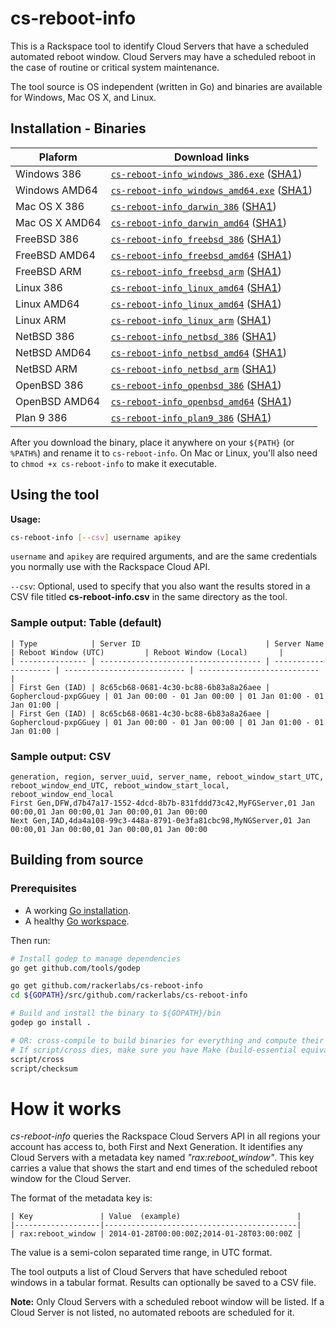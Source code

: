 # cs-reboot-info

This is a Rackspace tool to identify Cloud Servers that have a scheduled automated reboot window. Cloud Servers may have a scheduled reboot in the case of routine or critical system maintenance.

The tool source is OS independent (written in Go) and binaries are available for Windows, Mac OS X, and Linux.

## Installation - Binaries

| Plaform        | Download links |
| -------------- | -------------- |
| Windows 386    | [`cs-reboot-info_windows_386.exe`](https://a4fae0f0d6cf4cc92acd-d6ce857812540f8fb39144d83ca6538f.ssl.cf5.rackcdn.com/releases/1.0/cs-reboot-info_windows_386.exe) ([SHA1](https://a4fae0f0d6cf4cc92acd-d6ce857812540f8fb39144d83ca6538f.ssl.cf5.rackcdn.com/releases/1.0/cs-reboot-info_windows_386.exe.sha1)) |
| Windows AMD64  | [`cs-reboot-info_windows_amd64.exe`](https://a4fae0f0d6cf4cc92acd-d6ce857812540f8fb39144d83ca6538f.ssl.cf5.rackcdn.com/releases/1.0/cs-reboot-info_windows_amd64.exe) ([SHA1](https://a4fae0f0d6cf4cc92acd-d6ce857812540f8fb39144d83ca6538f.ssl.cf5.rackcdn.com/releases/1.0/cs-reboot-info_windows_amd64.exe.sha1)) |
| Mac OS X 386   | [`cs-reboot-info_darwin_386`](https://a4fae0f0d6cf4cc92acd-d6ce857812540f8fb39144d83ca6538f.ssl.cf5.rackcdn.com/releases/1.0/cs-reboot-info_darwin_386) ([SHA1](https://a4fae0f0d6cf4cc92acd-d6ce857812540f8fb39144d83ca6538f.ssl.cf5.rackcdn.com/releases/1.0/cs-reboot-info_darwin_386.sha1)) |
| Mac OS X AMD64 | [`cs-reboot-info_darwin_amd64`](https://a4fae0f0d6cf4cc92acd-d6ce857812540f8fb39144d83ca6538f.ssl.cf5.rackcdn.com/releases/1.0/cs-reboot-info_darwin_amd64) ([SHA1](https://a4fae0f0d6cf4cc92acd-d6ce857812540f8fb39144d83ca6538f.ssl.cf5.rackcdn.com/releases/1.0/cs-reboot-info_darwin_amd64.sha1)) |
| FreeBSD 386    | [`cs-reboot-info_freebsd_386`](https://a4fae0f0d6cf4cc92acd-d6ce857812540f8fb39144d83ca6538f.ssl.cf5.rackcdn.com/releases/1.0/cs-reboot-info_freebsd_386) ([SHA1](https://a4fae0f0d6cf4cc92acd-d6ce857812540f8fb39144d83ca6538f.ssl.cf5.rackcdn.com/releases/1.0/cs-reboot-info_freebsd_386.sha1)) |
| FreeBSD AMD64  | [`cs-reboot-info_freebsd_amd64`](https://a4fae0f0d6cf4cc92acd-d6ce857812540f8fb39144d83ca6538f.ssl.cf5.rackcdn.com/releases/1.0/cs-reboot-info_freebsd_amd64) ([SHA1](https://a4fae0f0d6cf4cc92acd-d6ce857812540f8fb39144d83ca6538f.ssl.cf5.rackcdn.com/releases/1.0/cs-reboot-info_freebsd_amd64.sha1)) |
| FreeBSD ARM    | [`cs-reboot-info_freebsd_arm`](https://a4fae0f0d6cf4cc92acd-d6ce857812540f8fb39144d83ca6538f.ssl.cf5.rackcdn.com/releases/1.0/cs-reboot-info_freebsd_arm) ([SHA1](https://a4fae0f0d6cf4cc92acd-d6ce857812540f8fb39144d83ca6538f.ssl.cf5.rackcdn.com/releases/1.0/cs-reboot-info_freebsd_arm.sha1)) |
| Linux 386      | [`cs-reboot-info_linux_amd64`](https://a4fae0f0d6cf4cc92acd-d6ce857812540f8fb39144d83ca6538f.ssl.cf5.rackcdn.com/releases/1.0/cs-reboot-info_linux_386) ([SHA1](https://a4fae0f0d6cf4cc92acd-d6ce857812540f8fb39144d83ca6538f.ssl.cf5.rackcdn.com/releases/1.0/cs-reboot-info_linux_386.sha1)) |
| Linux AMD64    | [`cs-reboot-info_linux_amd64`](https://a4fae0f0d6cf4cc92acd-d6ce857812540f8fb39144d83ca6538f.ssl.cf5.rackcdn.com/releases/1.0/cs-reboot-info_linux_amd64) ([SHA1](https://a4fae0f0d6cf4cc92acd-d6ce857812540f8fb39144d83ca6538f.ssl.cf5.rackcdn.com/releases/1.0/cs-reboot-info_linux_amd64.sha1)) |
| Linux ARM      | [`cs-reboot-info_linux_arm`](https://a4fae0f0d6cf4cc92acd-d6ce857812540f8fb39144d83ca6538f.ssl.cf5.rackcdn.com/releases/1.0/cs-reboot-info_linux_arm) ([SHA1](https://a4fae0f0d6cf4cc92acd-d6ce857812540f8fb39144d83ca6538f.ssl.cf5.rackcdn.com/releases/1.0/cs-reboot-info_linux_arm.sha1)) |
| NetBSD 386     | [`cs-reboot-info_netbsd_386`](https://a4fae0f0d6cf4cc92acd-d6ce857812540f8fb39144d83ca6538f.ssl.cf5.rackcdn.com/releases/1.0/cs-reboot-info_netbsd_386) ([SHA1](https://a4fae0f0d6cf4cc92acd-d6ce857812540f8fb39144d83ca6538f.ssl.cf5.rackcdn.com/releases/1.0/cs-reboot-info_netbsd_386.sha1)) |
| NetBSD AMD64   | [`cs-reboot-info_netbsd_amd64`](https://a4fae0f0d6cf4cc92acd-d6ce857812540f8fb39144d83ca6538f.ssl.cf5.rackcdn.com/releases/1.0/cs-reboot-info_netbsd_amd64) ([SHA1](https://a4fae0f0d6cf4cc92acd-d6ce857812540f8fb39144d83ca6538f.ssl.cf5.rackcdn.com/releases/1.0/cs-reboot-info_netbsd_amd64.sha1)) |
| NetBSD ARM     | [`cs-reboot-info_netbsd_arm`](https://a4fae0f0d6cf4cc92acd-d6ce857812540f8fb39144d83ca6538f.ssl.cf5.rackcdn.com/releases/1.0/cs-reboot-info_netbsd_arm) ([SHA1](https://a4fae0f0d6cf4cc92acd-d6ce857812540f8fb39144d83ca6538f.ssl.cf5.rackcdn.com/releases/1.0/cs-reboot-info_netbsd_arm.sha1)) |
| OpenBSD 386    | [`cs-reboot-info_openbsd_386`](https://a4fae0f0d6cf4cc92acd-d6ce857812540f8fb39144d83ca6538f.ssl.cf5.rackcdn.com/releases/1.0/cs-reboot-info_openbsd_386) ([SHA1](https://a4fae0f0d6cf4cc92acd-d6ce857812540f8fb39144d83ca6538f.ssl.cf5.rackcdn.com/releases/1.0/cs-reboot-info_openbsd_386.sha1)) |
| OpenBSD AMD64  | [`cs-reboot-info_openbsd_amd64`](https://a4fae0f0d6cf4cc92acd-d6ce857812540f8fb39144d83ca6538f.ssl.cf5.rackcdn.com/releases/1.0/cs-reboot-info_openbsd_amd64) ([SHA1](https://a4fae0f0d6cf4cc92acd-d6ce857812540f8fb39144d83ca6538f.ssl.cf5.rackcdn.com/releases/1.0/cs-reboot-info_openbsd_amd64.sha1)) |
| Plan 9 386     | [`cs-reboot-info_plan9_386`](https://a4fae0f0d6cf4cc92acd-d6ce857812540f8fb39144d83ca6538f.ssl.cf5.rackcdn.com/releases/1.0/cs-reboot-info_plan9_386) ([SHA1](https://a4fae0f0d6cf4cc92acd-d6ce857812540f8fb39144d83ca6538f.ssl.cf5.rackcdn.com/releases/1.0/cs-reboot-info_plan9_386.sha1)) |

After you download the binary, place it anywhere on your `${PATH}` (or `%PATH%`) and rename it to `cs-reboot-info`. On Mac or Linux, you'll also need to `chmod +x cs-reboot-info` to make it executable.

## Using the tool

**Usage:**
```bash
cs-reboot-info [--csv] username apikey
```
`username` and `apikey` are required arguments, and are the same credentials you normally use with the Rackspace Cloud API.

`--csv`: Optional, used to specify that you also want the results stored in a CSV file titled **cs-reboot-info.csv** in the same directory as the tool.


### Sample output: Table (default)

```
| Type            | Server ID                            | Server Name          | Reboot Window (UTC)         | Reboot Window (Local)       |
| --------------- | ------------------------------------ | -------------------- | --------------------------- | --------------------------- |
| First Gen (IAD) | 8c65cb68-0681-4c30-bc88-6b83a8a26aee | Gophercloud-pxpGGuey | 01 Jan 00:00 - 01 Jan 00:00 | 01 Jan 01:00 - 01 Jan 01:00 |
| First Gen (IAD) | 8c65cb68-0681-4c30-bc88-6b83a8a26aee | Gophercloud-pxpGGuey | 01 Jan 00:00 - 01 Jan 00:00 | 01 Jan 01:00 - 01 Jan 01:00 |
```

### Sample output: CSV
```
generation, region, server_uuid, server_name, reboot_window_start_UTC, reboot_window_end_UTC, reboot_window_start_local, reboot_window_end_local
First Gen,DFW,d7b47a17-1552-4dcd-8b7b-831fddd73c42,MyFGServer,01 Jan 00:00,01 Jan 00:00,01 Jan 00:00,01 Jan 00:00
Next Gen,IAD,4da4a108-99c3-448a-8791-0e3fa81cbc98,MyNGServer,01 Jan 00:00,01 Jan 00:00,01 Jan 00:00,01 Jan 00:00
```

## Building from source

### Prerequisites

* A working [Go installation](https://golang.org/doc/install).
* A healthy [Go workspace](https://golang.org/doc/code.html#Organization).

Then run:

```bash
# Install godep to manage dependencies
go get github.com/tools/godep

go get github.com/rackerlabs/cs-reboot-info
cd ${GOPATH}/src/github.com/rackerlabs/cs-reboot-info

# Build and install the binary to ${GOPATH}/bin
godep go install .

# OR: cross-compile to build binaries for everything and compute their checksums to bin/.
# If script/cross dies, make sure you have Make (build-essential equivalent) installed.
script/cross
script/checksum
```

# How it works

*cs-reboot-info* queries the Rackspace Cloud Servers API in all regions your account has access to, both First and Next Generation. It identifies any Cloud Servers with a metadata key named *"rax:reboot_window"*. This key carries a value that shows the start and end times of the scheduled reboot window for the Cloud Server.

The format of the metadata key is:

```
| Key               | Value  (example)                          |
|-------------------|-------------------------------------------|
| rax:reboot_window | 2014-01-28T00:00:00Z;2014-01-28T03:00:00Z |
```

The value is a semi-colon separated time range, in UTC format.

The tool outputs a list of Cloud Servers that have scheduled reboot windows in a tabular format. Results can optionally be saved to a CSV file.

**Note:** Only Cloud Servers with a scheduled reboot window will be listed. If a Cloud Server is not listed, no automated reboots are scheduled for it.


